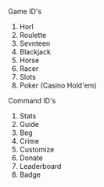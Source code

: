 Game ID's
1. Horl
2. Roulette
3. Sevnteen
4. Blackjack
5. Horse
6. Racer
7. Slots
8. Poker (Casino Hold'em)


Command ID's
1. Stats
2. Guide
3. Beg
4. Crime
5. Customize
6. Donate
7. Leaderboard
8. Badge
